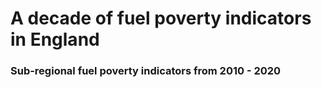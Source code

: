 # A decade of fuel poverty indicators in England
### Sub-regional fuel poverty indicators from 2010 - 2020
